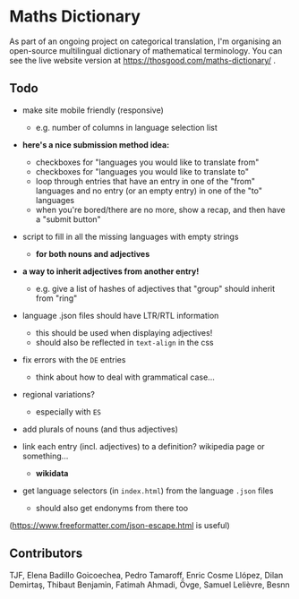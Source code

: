 # Maths Dictionary

As part of an ongoing project on categorical translation, I'm organising an open-source multilingual dictionary of mathematical terminology.
You can see the live website version at https://thosgood.com/maths-dictionary/ .

## Todo

- make site mobile friendly (responsive)
    + e.g. number of columns in language selection list

- **here's a nice submission method idea:**
    + checkboxes for "languages you would like to translate from"
    + checkboxes for "languages you would like to translate to"
    + loop through entries that have an entry in one of the "from" languages and no entry (or an empty entry) in one of the "to" languages
    + when you're bored/there are no more, show a recap, and then have a "submit button"
- script to fill in all the missing languages with empty strings
    + **for both nouns and adjectives**
- **a way to inherit adjectives from another entry!**
    + e.g. give a list of hashes of adjectives that "group" should inherit from "ring"
- language .json files should have LTR/RTL information
    + this should be used when displaying adjectives!
    + should also be reflected in `text-align` in the css
- fix errors with the `DE` entries
    + think about how to deal with grammatical case...
- regional variations?
    + especially with `ES`
- add plurals of nouns (and thus adjectives)
- link each entry (incl. adjectives) to a definition? wikipedia page or something...
    + **wikidata**
- get language selectors (in `index.html`) from the language `.json` files
    + should also get endonyms from there too

(<https://www.freeformatter.com/json-escape.html> is useful)

## Contributors

TJF, Elena Badillo Goicoechea, Pedro Tamaroff, Enric Cosme Llópez, Dilan Demirtaş, Thibaut Benjamin, Fatimah Ahmadi, Övge, Samuel Lelièvre, Besnn
